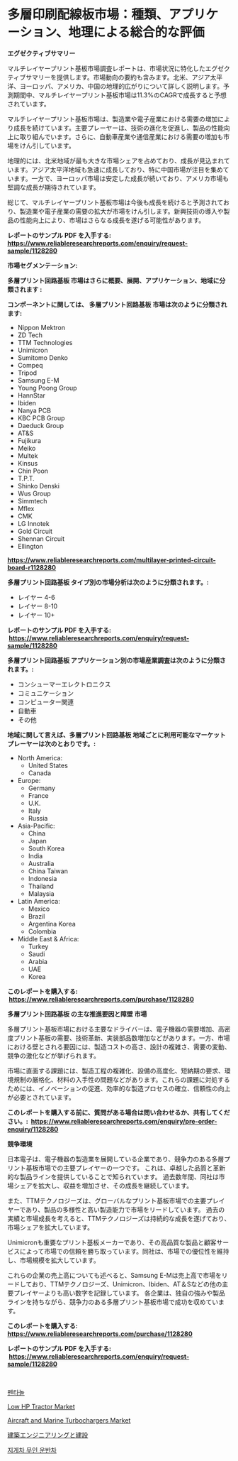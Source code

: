 <p><h1>多層印刷配線板市場：種類、アプリケーション、地理による総合的な評価</h1></p><p><strong>エグゼクティブサマリー</strong></p>
<p><p>マルチレイヤープリント基板市場調査レポートは、市場状況に特化したエグゼクティブサマリーを提供します。市場動向の要約も含みます。北米、アジア太平洋、ヨーロッパ、アメリカ、中国の地理的広がりについて詳しく説明します。予測期間中、マルチレイヤープリント基板市場は11.3%のCAGRで成長すると予想されています。</p><p>マルチレイヤープリント基板市場は、製造業や電子産業における需要の増加により成長を続けています。主要プレーヤーは、技術の進化を促進し、製品の性能向上に取り組んでいます。さらに、自動車産業や通信産業における需要の増加も市場をけん引しています。</p><p>地理的には、北米地域が最も大きな市場シェアを占めており、成長が見込まれています。アジア太平洋地域も急速に成長しており、特に中国市場が注目を集めています。一方で、ヨーロッパ市場は安定した成長が続いており、アメリカ市場も堅調な成長が期待されています。</p><p>総じて、マルチレイヤープリント基板市場は今後も成長を続けると予測されており、製造業や電子産業の需要の拡大が市場をけん引します。新興技術の導入や製品の性能向上により、市場はさらなる成長を遂げる可能性があります。</p></p>
<p><strong>レポートのサンプル PDF を入手する: <a href="https://www.reliableresearchreports.com/enquiry/request-sample/1128280">https://www.reliableresearchreports.com/enquiry/request-sample/1128280</a></strong></p>
<p><strong>市場セグメンテーション:</strong></p>
<p><strong> 多層プリント回路基板 市場はさらに概要、展開、アプリケーション、地域に分類されます :</strong></p>
<p><strong>コンポーネントに関しては、 多層プリント回路基板 市場は次のように分類されます: &nbsp;</strong></p>
<p><ul><li>Nippon Mektron</li><li>ZD Tech</li><li>TTM Technologies</li><li>Unimicron</li><li>Sumitomo Denko</li><li>Compeq</li><li>Tripod</li><li>Samsung E-M</li><li>Young Poong Group</li><li>HannStar</li><li>Ibiden</li><li>Nanya PCB</li><li>KBC PCB Group</li><li>Daeduck Group</li><li>AT&S</li><li>Fujikura</li><li>Meiko</li><li>Multek</li><li>Kinsus</li><li>Chin Poon</li><li>T.P.T.</li><li>Shinko Denski</li><li>Wus Group</li><li>Simmtech</li><li>Mflex</li><li>CMK</li><li>LG Innotek</li><li>Gold Circuit</li><li>Shennan Circuit</li><li>Ellington</li></ul></p>
<p><strong><a href="https://www.reliableresearchreports.com/multilayer-printed-circuit-board-r1128280">https://www.reliableresearchreports.com/multilayer-printed-circuit-board-r1128280</a></strong></p>
<p><strong> 多層プリント回路基板 タイプ別の市場分析は次のように分類されます。:</strong></p>
<p><ul><li>レイヤー 4-6</li><li>レイヤー 8-10</li><li>レイヤー 10+</li></ul></p>
<p><strong>レポートのサンプル PDF を入手する: &nbsp;<a href="https://www.reliableresearchreports.com/enquiry/request-sample/1128280">https://www.reliableresearchreports.com/enquiry/request-sample/1128280</a></strong></p>
<p><strong> 多層プリント回路基板 アプリケーション別の市場産業調査は次のように分類されます。:</strong></p>
<p><ul><li>コンシューマーエレクトロニクス</li><li>コミュニケーション</li><li>コンピューター関連</li><li>自動車</li><li>その他</li></ul></p>
<p><strong>地域に関して言えば、多層プリント回路基板 地域ごとに利用可能なマーケットプレーヤーは次のとおりです。:</strong></p>
<p><ul>
    <li>
        North America:
        <ul>
            <li>United States</li>
            <li>Canada</li>
        </ul>
    </li>
    <li>
        Europe:
        <ul>
            <li>Germany</li>
            <li>France</li>
            <li>U.K.</li>
            <li>Italy</li>
            <li>Russia</li>
        </ul>
    </li>
    <li>
        Asia-Pacific:
        <ul>
            <li>China</li>
            <li>Japan</li>
            <li>South Korea</li>
            <li>India</li>
            <li>Australia</li>
            <li>China Taiwan</li>
            <li>Indonesia</li>
            <li>Thailand</li>
            <li>Malaysia</li>
        </ul>
    </li>
    <li>
        Latin America:
        <ul>
            <li>Mexico</li>
            <li>Brazil</li>
            <li>Argentina Korea</li>
            <li>Colombia</li>
        </ul>
    </li>
    <li>
        Middle East & Africa:
        <ul>
            <li>Turkey</li>
            <li>Saudi</li>
            <li>Arabia</li>
            <li>UAE</li>
            <li>Korea</li>
        </ul>
    </li>
    </ul></p>
<p><strong>このレポートを購入する: &nbsp;<a href="https://www.reliableresearchreports.com/purchase/1128280">https://www.reliableresearchreports.com/purchase/1128280</a></strong></p>
<p><strong>多層プリント回路基板 の主な推進要因と障壁 市場</strong></p>
<p><p>多層プリント基板市場における主要なドライバーは、電子機器の需要増加、高密度プリント基板の需要、技術革新、実装部品数増加などがあります。一方、市場における壁とされる要因には、製造コストの高さ、設計の複雑さ、需要の変動、競争の激化などが挙げられます。</p><p>市場に直面する課題には、製造工程の複雑化、設備の高度化、短納期の要求、環境規制の厳格化、材料の入手性の問題などがあります。これらの課題に対処するためには、イノベーションの促進、効率的な製造プロセスの確立、信頼性の向上が必要とされています。</p></p>
<p><strong>このレポートを購入する前に、質問がある場合は問い合わせるか、共有してください。:&nbsp; <a href="https://www.reliableresearchreports.com/enquiry/pre-order-enquiry/1128280">https://www.reliableresearchreports.com/enquiry/pre-order-enquiry/1128280</a></strong></p>
<p><strong>競争環境</strong></p>
<p><p>日本電子は、電子機器の製造業を展開している企業であり、競争力のある多層プリント基板市場での主要プレイヤーの一つです。 これは、卓越した品質と革新的な製品ラインを提供していることで知られています。 過去数年間、同社は市場シェアを拡大し、収益を増加させ、その成長を継続しています。 </p><p>また、TTMテクノロジーズは、グローバルなプリント基板市場での主要プレイヤーであり、製品の多様性と高い製造能力で市場をリードしています。 過去の実績と市場成長を考えると、TTMテクノロジーズは持続的な成長を遂げており、市場シェアを拡大しています。</p><p>Unimicronも重要なプリント基板メーカーであり、その高品質な製品と顧客サービスによって市場での信頼を勝ち取っています。同社は、市場での優位性を維持し、市場規模を拡大しています。</p><p>これらの企業の売上高についても述べると、Samsung E-Mは売上高で市場をリードしており、TTMテクノロジーズ、Unimicron、Ibiden、AT＆Sなどの他の主要プレイヤーよりも高い数字を記録しています。 各企業は、独自の強みや製品ラインを持ちながら、競争力のある多層プリント基板市場で成功を収めています。</p></p>
<p><strong>このレポートを購入する: &nbsp; <a href="https://www.reliableresearchreports.com/purchase/1128280">https://www.reliableresearchreports.com/purchase/1128280</a></strong></p>
<p><strong>レポートのサンプル PDF を入手する: &nbsp;<a href="https://www.reliableresearchreports.com/enquiry/request-sample/1128280">https://www.reliableresearchreports.com/enquiry/request-sample/1128280</a></strong><strong></strong></p>
<p>&nbsp;</p>
<p><p><a href="https://medium.com/@maxinewilloughby/%ED%8E%9C%ED%83%84%EC%98%AC-%EC%8B%9C%EC%9E%A5-%EB%8F%99%ED%96%A5%EA%B3%BC-%EC%8B%9C%EC%9E%A5-%EB%B6%84%EC%84%9D%EC%9D%80-2024-2031%EB%85%84%EA%B9%8C%EC%A7%80-%EC%98%88%EC%B8%A1%EB%90%A9%EB%8B%88%EB%8B%A4-fa9cf84c5736">펜타놀</a></p><p><a href="https://github.com/lubmix/Market-Research-Report-List-2/blob/main/low-hp-tractor-market.md">Low HP Tractor Market</a></p><p><a href="https://github.com/Hazelklievgspy6vdcsmu106w/Market-Research-Report-List-2/blob/main/aircraft-and-marine-turbochargers-market.md">Aircraft and Marine Turbochargers Market</a></p><p><a href="https://medium.com/@johndory19/%E5%BB%BA%E7%AF%89%E3%82%A8%E3%83%B3%E3%82%B8%E3%83%8B%E3%82%A2%E3%83%AA%E3%83%B3%E3%82%B0%E3%81%8A%E3%82%88%E3%81%B3%E5%BB%BA%E8%A8%AD%E5%B8%82%E5%A0%B4%E3%81%AE%E6%B4%9E%E5%AF%9F-%E5%B8%82%E5%A0%B4%E3%81%AE%E3%83%88%E3%83%AC%E3%83%B3%E3%83%89-%E6%88%90%E9%95%B7-2024%E5%B9%B4%E3%81%8B%E3%82%892031%E5%B9%B4%E3%81%BE%E3%81%A7%E3%81%AE%E4%BA%88%E6%B8%AC-c4aba75d084e">建築エンジニアリングと建設</a></p><p><a href="https://medium.com/@briaabshire/%ED%8F%AC%ED%81%AC%EB%A6%AC%ED%94%84%ED%8A%B8-%EC%9E%90%EC%9C%A8-%EC%9C%A0%EB%8F%84-%EC%B0%A8%EB%9F%89-%EC%8B%9C%EC%9E%A5-%EB%B3%B4%EA%B3%A0%EC%84%9C%EB%8A%94-%EC%9D%B4-%EC%8B%9C%EC%9E%A5%EC%9D%98-%EC%B5%9C%EC%8B%A0-%ED%8A%B8%EB%A0%8C%EB%93%9C%EC%99%80-%EC%84%B1%EC%9E%A5-%EA%B8%B0%ED%9A%8C%EB%A5%BC-%EB%B0%9D%ED%98%80-%EC%A4%8D%EB%8B%88%EB%8B%A4-9034b0182461">지게차 무인 운반차</a></p></p>